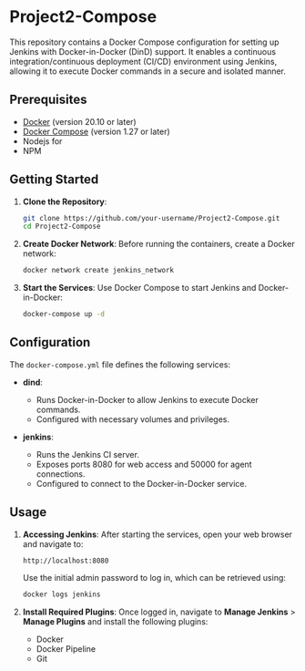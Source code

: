 # Project2-Compose
This repository contains a Docker Compose configuration for setting up Jenkins with Docker-in-Docker (DinD) support. It enables a continuous integration/continuous deployment (CI/CD) environment using Jenkins, allowing it to execute Docker commands in a secure and isolated manner.

## Prerequisites

- [Docker](https://docs.docker.com/get-docker/) (version 20.10 or later)
- [Docker Compose](https://docs.docker.com/compose/install/) (version 1.27 or later)
- Nodejs for 
- NPM

## Getting Started

1. **Clone the Repository**:
   ```bash
   git clone https://github.com/your-username/Project2-Compose.git
   cd Project2-Compose
   ```

2. **Create Docker Network**:
   Before running the containers, create a Docker network:
   ```bash
   docker network create jenkins_network
   ```

3. **Start the Services**:
   Use Docker Compose to start Jenkins and Docker-in-Docker:
   ```bash
   docker-compose up -d
   ```

## Configuration

The `docker-compose.yml` file defines the following services:

- **dind**: 
  - Runs Docker-in-Docker to allow Jenkins to execute Docker commands.
  - Configured with necessary volumes and privileges.

- **jenkins**:
  - Runs the Jenkins CI server.
  - Exposes ports 8080 for web access and 50000 for agent connections.
  - Configured to connect to the Docker-in-Docker service.


## Usage

1. **Accessing Jenkins**:
   After starting the services, open your web browser and navigate to:
   ```
   http://localhost:8080
   ```
   Use the initial admin password to log in, which can be retrieved using:
   ```bash
   docker logs jenkins
   ```

2. **Install Required Plugins**:
   Once logged in, navigate to **Manage Jenkins** > **Manage Plugins** and install the following plugins:
   - Docker
   - Docker Pipeline
   - Git
